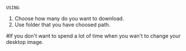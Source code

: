     USING
1) Choose how many do you want to download.
2) Use folder that you have choosed path.

#If you don't want to spend a lot of time when you wan't to change your desktop image.
